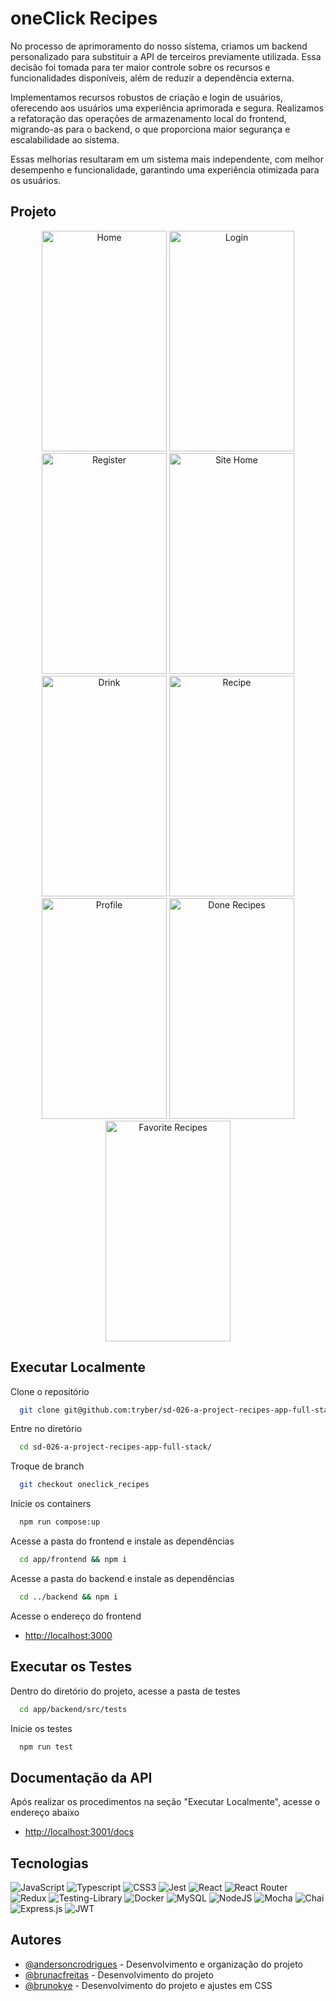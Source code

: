# oneClick Recipes

No processo de aprimoramento do nosso sistema, criamos um backend personalizado para substituir a API de terceiros previamente utilizada. Essa decisão foi tomada para ter maior controle sobre os recursos e funcionalidades disponíveis, além de reduzir a dependência externa. 

Implementamos recursos robustos de criação e login de usuários, oferecendo aos usuários uma experiência aprimorada e segura. Realizamos a refatoração das operações de armazenamento local do frontend, migrando-as para o backend, o que proporciona maior segurança e escalabilidade ao sistema. 

Essas melhorias resultaram em um sistema mais independente, com melhor desempenho e funcionalidade, garantindo uma experiência otimizada para os usuários.

## Projeto

<div align="center">
  <img src="https://i.imgur.com/Gw1laoX.png" alt="Home" width="200px" height="353px" />
  <img src="https://i.imgur.com/q0yeBwp.png" alt="Login" width="200px" height="353px" />
  <img src="https://i.imgur.com/W5ZFNOt.png" alt="Register" width="200px" height="353px" />
  <img src="https://i.imgur.com/1QXYBRi.png" alt="Site Home" width="200px" height="353px" />
  <img src="https://i.imgur.com/9yrk1io.png" alt="Drink" width="200px" height="353px" />
  <img src="https://i.imgur.com/895RYAX.png" alt="Recipe" width="200px" height="353px" />
  <img src="https://i.imgur.com/uyO7vIZ.png" alt="Profile" width="200px" height="353px" />
  <img src="https://i.imgur.com/TSvhn3l.png" alt="Done Recipes" width="200px" height="353px" />
  <img src="https://i.imgur.com/lsYKSXQ.png" alt="Favorite Recipes" width="200px" height="353px" />
</div>

## Executar Localmente

Clone o repositório

```bash
  git clone git@github.com:tryber/sd-026-a-project-recipes-app-full-stack.git
```

Entre no diretório

```bash
  cd sd-026-a-project-recipes-app-full-stack/
```

Troque de branch

```bash
  git checkout oneclick_recipes
```

Inicie os containers

```bash
  npm run compose:up
```

Acesse a pasta do frontend e instale as dependências

```bash
  cd app/frontend && npm i
```

Acesse a pasta do backend e instale as dependências

```bash
  cd ../backend && npm i
```

Acesse o endereço do frontend

- [http://localhost:3000](http://localhost:3000)

## Executar os Testes

Dentro do diretório do projeto, acesse a pasta de testes

```bash
  cd app/backend/src/tests
```

Inicie os testes

```bash
  npm run test
```

## Documentação da API

Após realizar os procedimentos na seção "Executar Localmente", acesse o endereço abaixo

- [http://localhost:3001/docs](http://localhost:3001/docs)

## Tecnologias

![JavaScript](https://img.shields.io/badge/javascript-%23323330.svg?style=for-the-badge&logo=javascript&logoColor=%23F7DF1E)
![Typescript](https://img.shields.io/badge/TypeScript-3178C6.svg?style=for-the-badge&logo=TypeScript&logoColor=white)
![CSS3](https://img.shields.io/badge/css3-%231572B6.svg?style=for-the-badge&logo=css3&logoColor=white)
![Jest](https://img.shields.io/badge/-jest-%23C21325?style=for-the-badge&logo=jest&logoColor=white)
![React](https://img.shields.io/badge/react-%2320232a.svg?style=for-the-badge&logo=react&logoColor=%2361DAFB)
![React Router](https://img.shields.io/badge/React_Router-CA4245?style=for-the-badge&logo=react-router&logoColor=white)
![Redux](https://img.shields.io/badge/redux-%23593d88.svg?style=for-the-badge&logo=redux&logoColor=white)
![Testing-Library](https://img.shields.io/badge/-TestingLibrary-%23E33332?style=for-the-badge&logo=testing-library&logoColor=white) 
![Docker](https://img.shields.io/badge/docker-%230db7ed.svg?style=for-the-badge&logo=docker&logoColor=white)
![MySQL](https://img.shields.io/badge/MySQL-4479A1.svg?style=for-the-badge&logo=MySQL&logoColor=white)
![NodeJS](https://img.shields.io/badge/node.js-6DA55F?style=for-the-badge&logo=node.js&logoColor=white)
![Mocha](https://img.shields.io/badge/Mocha-8D6748.svg?style=for-the-badge&logo=Mocha&logoColor=white)
![Chai](https://img.shields.io/badge/Chai-A30701.svg?style=for-the-badge&logo=Chai&logoColor=white)
![Express.js](https://img.shields.io/badge/express.js-%23404d59.svg?style=for-the-badge&logo=express&logoColor=%2361DAFB)
![JWT](https://img.shields.io/badge/JWT-black?style=for-the-badge&logo=JSON%20web%20tokens)

## Autores

- [@andersoncrodrigues](https://github.com/AndersonCRodrigues) - Desenvolvimento e organização do projeto
- [@brunacfreitas](https://github.com/brunaCFreitas) - Desenvolvimento do projeto
- [@brunokye](https://github.com/brunokye) - Desenvolvimento do projeto e ajustes em CSS
